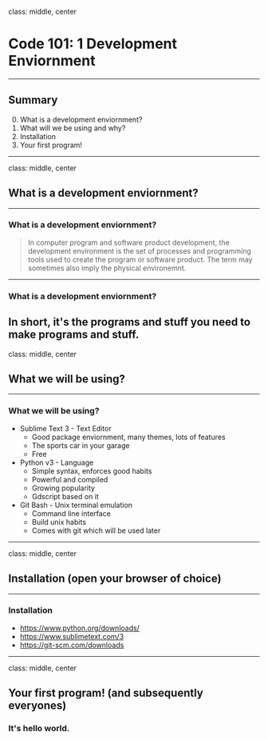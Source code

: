 class: middle, center
# Code 101: 1 Development Enviornment
---
## Summary
0. What is a development enviornment?
1. What will we be using and why?
2. Installation
3. Your first program!
---
class: middle, center
## What is a development enviornment?
---
### What is a development enviornment?
> In computer program and software product development, the development environment is the set of processes and programming tools used to create the program or software product. The term may sometimes also imply the physical environemnt.
---
### What is a development enviornment?
In short, it's the programs and stuff you need to make programs and stuff.
---
class: middle, center
## What we will be using?
---
### What we will be using?
- Sublime Text 3 - Text Editor
  - Good package enviornment, many themes, lots of features
  - The sports car in your garage
  - Free
- Python v3 - Language
  - Simple syntax, enforces good habits
  - Powerful and compiled
  - Growing popularity
  - Gdscript based on it
- Git Bash -  Unix terminal emulation
  - Command line interface
  - Build unix habits
  - Comes with git which will be used later
---
class: middle, center
## Installation (open your browser of choice)
---
### Installation
- https://www.python.org/downloads/
- https://www.sublimetext.com/3
- https://git-scm.com/downloads
---
class: middle, center
## Your first program! (and subsequently everyones)
### It's hello world.

